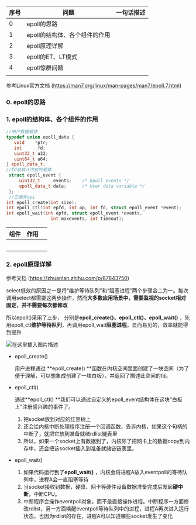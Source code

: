 | 序号 | 问题                          | 一句话描述 |
| ---- | ----------------------------- | ---------- |
| 0    | epoll的思路                   |            |
| 1    | epoll的结构体、各个组件的作用 |            |
| 2    | epoll原理详解                 |            |
| 3    | epoll的ET、LT模式             |            |
| 4    | epoll惊群问题                 |            |
|      |                               |            |

参考Linux官方文档 (https://man7.org/linux/man-pages/man7/epoll.7.html)

### 0. epoll的思路





### 1. epoll的结构体、各个组件的作用

```cpp
//用户数据载体
typedef union epoll_data {
   void    *ptr;
   int      fd;
   uint32_t u32;
   uint64_t u64;
} epoll_data_t;
//fd装载入内核的载体
 struct epoll_event {
     uint32_t     events;    /* Epoll events */
     epoll_data_t data;      /* User data variable */
 };
 //三板斧api
int epoll_create(int size); 
int epoll_ctl(int epfd, int op, int fd, struct epoll_event *event);  
int epoll_wait(int epfd, struct epoll_event *events,
                 int maxevents, int timeout);
```

| 组件 | 作用 |      |
| ---- | ---- | ---- |
|      |      |      |
|      |      |      |
|      |      |      |
|      |      |      |
|      |      |      |



### 2. epoll原理详解

参考文档 (https://zhuanlan.zhihu.com/p/87843750)

select低效的原因之一是将“维护等待队列”和“阻塞进程”两个步骤合二为一。每次调用select都需要这两步操作，然而**大多数应用场景中，需要监视的socket相对固定，并不需要每次都修改**



所以epoll()采用了三步， 分别是**epoll_create()、epoll_ctl()、epoll_wait()** ，先用epoll_ctl**维护等待队列**，再调用epoll_wait**阻塞进程**。显而易见的，效率就能得到提升

![在这里插入图片描述](https://img-blog.csdnimg.cn/20200322191643279.png?x-oss-process=image/watermark,type_ZmFuZ3poZW5naGVpdGk,shadow_10,text_aHR0cHM6Ly9ibG9nLmNzZG4ubmV0L3N1bnhpYW5naHVhbmc=,size_16,color_FFFFFF,t_70)



- epoll_create()  

  用户进程通过 **epoll_create() **函数在内核空间里面创建了一块空间（为了便于理解，可以想象成创建了一块白板），并返回了描述此空间的fd。

- epoll_ctl()

  通过**epoll_ctl() **我们可以通过自定义的epoll_event结构体在这块"白板上"注册感兴趣的事件了。

  1. 把socket放到对应的红黑树上
  2. 还会给内核中断处理程序注册一个回调函数，告诉内核，如果这个句柄的中断了，就把它放到准备就绪rdlist链表里
  3. 所以，如果一个socket上有数据到了，内核除了把网卡上的数据copy到内存中，还会把该socket插入到准备就绪链链表里。

- epoll_wait()

  1. 如果代码运行到了**epoll_wait()** ，内核会将进程A放入eventpoll的等待队列中，进程A会一直阻塞等待
  2. 当socket接收到数据，硬盘、网卡等硬件设备数据准备完成后发起**硬中断**，中断CPU。
  3. 中断程序会操作eventpoll对象，而不是直接操作进程。中断程序一方面修改rdlist，另一方面唤醒eventpoll等待队列中的进程，进程A再次进入运行状态。也因为rdlist的存在，进程A可以知道哪些socket发生了变化

